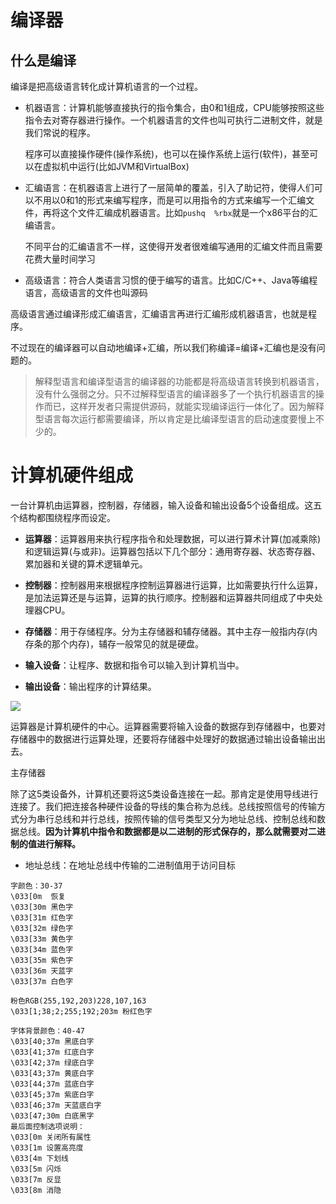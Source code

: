 # 编译器

## 什么是编译

编译是把高级语言转化成计算机语言的一个过程。

- 机器语言：计算机能够直接执行的指令集合，由0和1组成，CPU能够按照这些指令去对寄存器进行操作。一个机器语言的文件也叫可执行二进制文件，就是我们常说的程序。

  程序可以直接操作硬件(操作系统)，也可以在操作系统上运行(软件)，甚至可以在虚拟机中运行(比如JVM和VirtualBox)

- 汇编语言：在机器语言上进行了一层简单的覆盖，引入了助记符，使得人们可以不用以0和1的形式来编写程序，而是可以用指令的方式来编写一个汇编文件，再将这个文件汇编成机器语言。比如`pushq  %rbx`就是一个x86平台的汇编语言。

  不同平台的汇编语言不一样，这使得开发者很难编写通用的汇编文件而且需要花费大量时间学习

- 高级语言：符合人类语言习惯的便于编写的语言。比如C/C++、Java等编程语言，高级语言的文件也叫源码

高级语言通过编译形成汇编语言，汇编语言再进行汇编形成机器语言，也就是程序。

不过现在的编译器可以自动地编译+汇编，所以我们称编译=编译+汇编也是没有问题的。

> 解释型语言和编译型语言的编译器的功能都是将高级语言转换到机器语言，没有什么强弱之分。只不过解释型语言的编译器多了一个执行机器语言的操作而已，这样开发者只需提供源码，就能实现编译运行一体化了。因为解释型语言每次运行都需要编译，所以肯定是比编译型语言的启动速度要慢上不少的。



# 计算机硬件组成

一台计算机由运算器，控制器，存储器，输入设备和输出设备5个设备组成。这五个结构都围绕程序而设定。

- **运算器**：运算器用来执行程序指令和处理数据，可以进行算术计算(加减乘除)和逻辑运算(与或非)。运算器包括以下几个部分：通用寄存器、状态寄存器、累加器和关键的算术逻辑单元。
  
- **控制器**：控制器用来根据程序控制运算器进行运算，比如需要执行什么运算，是加法运算还是与运算，运算的执行顺序。控制器和运算器共同组成了中央处理器CPU。
- **存储器**：用于存储程序。分为主存储器和辅存储器。其中主存一般指内存(内存条的那个内存)，辅存一般常见的就是硬盘。
- **输入设备**：让程序、数据和指令可以输入到计算机当中。
- **输出设备**：输出程序的计算结果。

![](http://md.ruimix.top/md/image-20230102214447506.png)

运算器是计算机硬件的中心。运算器需要将输入设备的数据存到存储器中，也要对存储器中的数据进行运算处理，还要将存储器中处理好的数据通过输出设备输出出去。

主存储器

除了这5类设备外，计算机还要将这5类设备连接在一起。那肯定是使用导线进行连接了。我们把连接各种硬件设备的导线的集合称为总线。总线按照信号的传输方式分为串行总线和并行总线，按照传输的信号类型又分为地址总线、控制总线和数据总线。**因为计算机中指令和数据都是以二进制的形式保存的，那么就需要对二进制的值进行解释。**

- 地址总线：在地址总线中传输的二进制值用于访问目标















```
字颜色：30-37
\033[0m  恢复
\033[30m 黑色字 
\033[31m 红色字 
\033[32m 绿色字
\033[33m 黄色字
\033[34m 蓝色字
\033[35m 紫色字
\033[36m 天蓝字
\033[37m 白色字

粉色RGB(255,192,203)228,107,163
\033[1;38;2;255;192;203m 粉红色字

字体背景颜色：40-47
\033[40;37m 黑底白字
\033[41;37m 红底白字
\033[42;37m 绿底白字
\033[43;37m 黄底白字
\033[44;37m 蓝底白字
\033[45;37m 紫底白字
\033[46;37m 天蓝底白字 
\033[47;30m 白底黑字
最后面控制选项说明：
\033[0m 关闭所有属性 
\033[1m 设置高亮度 
\033[4m 下划线
\033[5m 闪烁 
\033[7m 反显 
\033[8m 消隐
```

